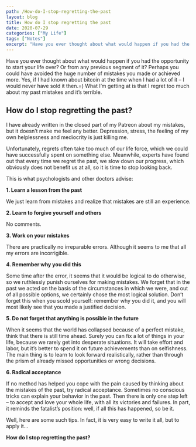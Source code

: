 ```yaml
---
path: /How-do-I-stop-regretting-the-past
layout: blog
title: How do I stop regretting the past
date: 2020-07-29
categories: ["My Life"]
tags: ["Notes"]
excerpt: "Have you ever thought about what would happen if you had the opportunity to start your life over? Or from any previous segment of it? Perhaps you could have avoided the huge number of mistakes you made or achieved more. Yes, if I had known about bitcoin at the time when I had a lot of it – I would never have sold it then.=) What I’m getting at is that I regret too much about my past mistakes and it’s terrible. "
---
```


Have you ever thought about what would happen if you had the opportunity to start your life over? Or from any previous segment of it? Perhaps you could have avoided the huge number of mistakes you made or achieved more. Yes, if I had known about bitcoin at the time when I had a lot of it – I would never have sold it then.=) What I’m getting at is that I regret too much about my past mistakes and it’s terrible.

## How do I stop regretting the past?

I have already written in the closed part of my Patreon about my mistakes, but it doesn’t make me feel any better. Depression, stress, the feeling of my own helplessness and mediocrity is just killing me.

Unfortunately, regrets often take too much of our life force, which we could have successfully spent on something else. Meanwhile, experts have found out that every time we regret the past, we slow down our progress, which obviously does not benefit us at all, so it is time to stop looking back.

This is what psychologists and other doctors advise:

**1. Learn a lesson from the past**

We just learn from mistakes and realize that mistakes are still an experience.

**2. Learn to forgive yourself and others**

No comments.

**3. Work on your mistakes**

There are practically no irreparable errors. Although it seems to me that all my errors are incorrigible.

**4. Remember why you did this**

Some time after the error, it seems that it would be logical to do otherwise, so we ruthlessly punish ourselves for making mistakes. We forget that in the past we acted on the basis of the circumstances in which we were, and out of all possible options, we certainly chose the most logical solution. Don’t forget this when you scold yourself: remember why you did it, and you will most likely see that you made a justified decision.

**5. Do not forget that anything is possible in the future**

When it seems that the world has collapsed because of a perfect mistake, think that there is still time ahead. Surely you can fix a lot of things in your life, because we rarely get into desperate situations. It will take effort and labor, but it’s better to spend it on future achievements than on selfishness. The main thing is to learn to look forward realistically, rather than through the prism of already missed opportunities or wrong decisions.

**6. Radical acceptance**

If no method has helped you cope with the pain caused by thinking about the mistakes of the past, try radical acceptance. Sometimes no conscious tricks can explain your behavior in the past. Then there is only one step left – to accept and love your whole life, with all its victories and failures. In part, it reminds the fatalist’s position: well, if all this has happened, so be it.

Well, here are some such tips. In fact, it is very easy to write it all, but to apply it…

**How do I stop regretting the past?**
